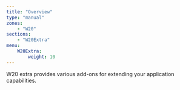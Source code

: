 ```yaml
---
title: "Overview"
type: "manual"
zones:
    - "W20"
sections:
    - "W20Extra"
menu:
    W20Extra:
        weight: 10
---
```


W20 extra provides various add-ons for extending your application capabilities.
